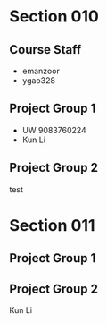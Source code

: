 # Section 010

## Course Staff

   * emanzoor
   * ygao328

## Project Group 1

   * UW 9083760224
   * Kun Li

## Project Group 2
test
# Section 011

## Project Group 1

## Project Group 2
Kun Li
